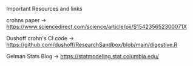 Important Resources and links

crohns paper -> https://www.sciencedirect.com/science/article/pii/S154235652300071X

Dushoff crohn's CI code -> https://github.com/dushoff/ResearchSandbox/blob/main/digestive.R

Gelman Stats Blog -> https://statmodeling.stat.columbia.edu/
